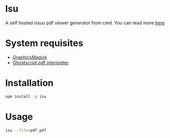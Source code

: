 # Isu
A self hosted issuu pdf viewer generator from cmd. You can read more [here](http://pudymody.github.io/2015/08/16/self-hosted-pdf-viewer/)

# System requisites
* [GraphicsMagick](http://www.graphicsmagick.org/)
* [Ghostscript pdf interpreter](http://ghostscript.com/download/gsdnld.html)

# Installation
```sh
npm install -g isu
```

# Usage
```sh
isu --file=pdf.pdf
```